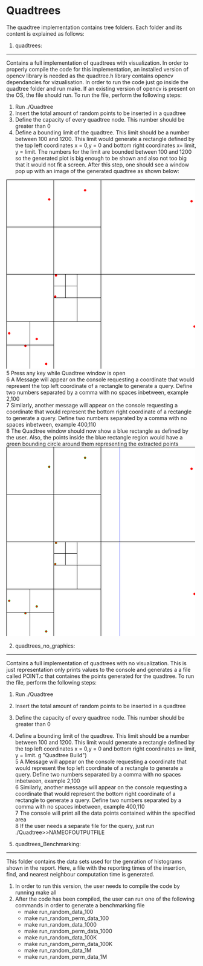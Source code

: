 # Quadtrees

The quadtree implementation contains tree folders. Each folder and its content is explained as follows: <br/>
1. quadtrees: <br/>
---
Contains a full implementation of quadtrees with visualization. In order to properly compile the code for this implementation, an installed version of opencv library is needed as the quadtree.h library contains opencv dependancies for vizualisation. In order to run the code just go inside the quadtree folder and run make. If an existing version of opencv is present on the OS, the file should run. To run the file, perform the following steps: <br/>
1. Run ./Quadtree <br/>
2. Insert the total amount of random points to be inserted in a quadtree <br/>
3. Define the capacity of every quadtree node. This number should be greater than 0 <br/>
4. Define a bounding limit of the quadtree. This limit should be a number between 100 and 1200. This limit would generate a rectangle defined by the top left coordinates x = 0,y = 0 and bottom right coordinates x= limit, y = limit. The numbers for the limit are bounded between 100 and 1200 so the generated plot is big enough to be shown and also not too big that it would not fit a screen. After this step, one should see a window pop up with an image of the generated quadtree as shown below: <br/>

![](https://github.com/chaveza9/Comparative_Analysis_DataStructures/blob/master/Quadtrees/images/PR.png "Quadtree Build") <br/>
5 Press any key while Quadtree window is open <br/>
6 A Message will appear on the console requesting a coordinate that would represent the top left coordinate of a rectangle to generate a query. Define two numbers separated by a comma with no spaces inbetween, example 2,100 <br/>
7 Similarly, another message will appear on the console requesting a coordinate that would represent the bottom right coordinate of a rectangle to generate a query. Define two numbers separated by a comma with no spaces inbetween, example 400,110 <br/>
8 The Quadtree window should now show a blue rectangle as defined by the user. Also, the points inside the blue rectangle region would have a green bounding circle around them representing the extracted points <br/>
![](https://github.com/chaveza9/Comparative_Analysis_DataStructures/blob/master/Quadtrees/images/PR_query.png "Quadtree Query") <br/>

2. quadtrees_no_graphics: <br/>
---
Contains a full implementation of quadtrees with no visualization. This is just representation only prints values to the console and generates a a file called POINT.c that containes the points generated for the quadtree. To run the file, perform the following steps: <br/>

1. Run ./Quadtree <br/>
2. Insert the total amount of random points to be inserted in a quadtree <br/>
3. Define the capacity of every quadtree node. This number should be greater than 0 <br/>
4. Define a bounding limit of the quadtree. This limit should be a number between 100 and 1200. This limit would generate a rectangle defined by the top left coordinates x = 0,y = 0 and bottom right coordinates x= limit, y = limit. g "Quadtree Build") <br/>
5 A Message will appear on the console requesting a coordinate that would represent the top left coordinate of a rectangle to generate a query. Define two numbers separated by a comma with no spaces inbetween, example 2,100 <br/>
6 Similarly, another message will appear on the console requesting a coordinate that would represent the bottom right coordinate of a rectangle to generate a query. Define two numbers separated by a comma with no spaces inbetween, example 400,110 <br/>
7 The console will print all the data points contained within the specified area <br/>
8 If the user needs a separate file for the query, just run ./Quadtree>>NAMEOFOUTPUTFILE <br/>

2. quadtrees_Benchmarking: 
---

This folder contains the data sets used for the genration of histograms shown in the report. Here, a file with the reporting times of the insertion, find, and nearest neighbour computation time is generated. <br/>
1. In order to run this version, the user needs to compile the code by running make all <br/>
2. After the code has been compiled, the user can run one of the following commands in order to generate a benchmarking file <br/>
    - make run_random_data_100 <br/>
    - make run_random_perm_data_100 <br/>
    - make run_random_data_1000 <br/>
    - make run_random_perm_data_1000 <br/>
    - make run_random_data_100K <br/>
    - make run_random_perm_data_100K <br/>
    - make run_random_data_1M <br/>
    - make run_random_perm_data_1M <br/>




